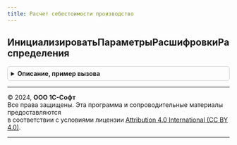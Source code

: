 ```yaml
---
title: Расчет себестоимости производство
---
```



## ИнициализироватьПараметрыРасшифровкиРаспределения
<details style="margin: 1em 0; padding: 0.5em; border: 1px solid #ccc; border-radius: 6px;">

<summary style="font-weight: bold; cursor: pointer;">Описание, пример вызова</summary>

```bsl

// Перед началом расшифровки заполняет все необходимые параметры и инициализирует все структуры данных, используемые алгоритмом расчета.
//
// Параметры:
//	Дата - Дата - период документа распределения
//	МассивОрганизаций - Массив - Организации
//	Регистратор - ДокументСсылка - документ распределения расходов
//
// Возвращаемое значение:
//	Структура - параметры, используемые при расчете.
//
Функция ИнициализироватьПараметрыРасшифровкиРаспределения(Дата, МассивОрганизаций, Регистратор) Экспорт
```

Пример вызова
```bsl
Результат = РасчетСебестоимостиПроизводство.ИнициализироватьПараметрыРасшифровкиРаспределения(Дата, МассивОрганизаций, Регистратор) 
```
</details>

---

© 2024, **ООО 1С-Софт**  
Все права защищены. Эта программа и сопроводительные материалы предоставляются  
в соответствии с условиями лицензии [Attribution 4.0 International (CC BY 4.0)](https://creativecommons.org/licenses/by/4.0/legalcode).

---
